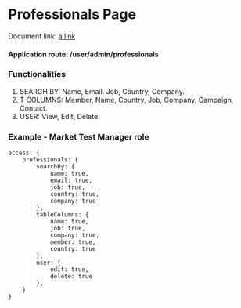 # Professionals Page

Document link:
[a link](https://docs.google.com/document/d/1P083gvT8ObRR4v5uvOoBDRMttz4MKj3qXYozsu4PNx8/edit) 

#### Application route: /user/admin/professionals

### Functionalities

1. SEARCH BY: Name, Email, Job, Country, Company.
2. T COLUMNS: Member, Name, Country, Job, Company, Campaign, Contact.   
3. USER: View, Edit, Delete. 


### Example - Market Test Manager role

```
access: { 
    professionals: { 
        searchBy: { 
            name: true, 
            email: true, 
            job: true, 
            country: true,
            company: true
        }, 
        tableColumns: { 
            name: true, 
            job: true, 
            company: true, 
            member: true, 
            country: true 
        }, 
        user: { 
            edit: true, 
            delete: true
        },
    } 
}

```

